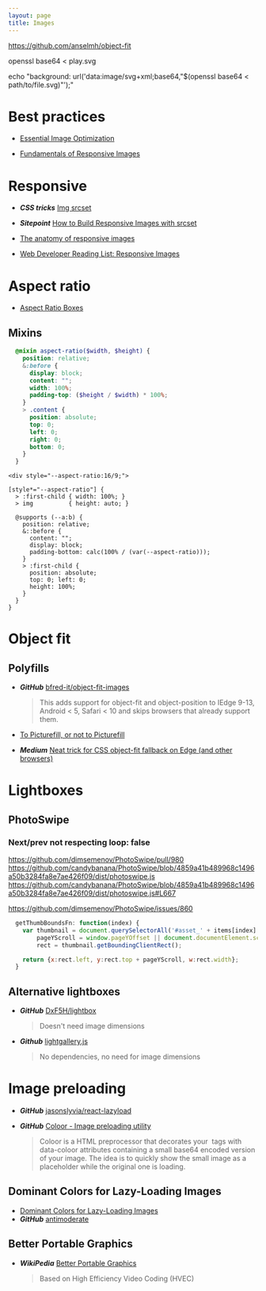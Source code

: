 ```yaml
---
layout: page
title: Images
---
```


https://github.com/anselmh/object-fit

openssl base64 < play.svg

echo "background: url('data:image/svg+xml;base64,"$(openssl base64 < path/to/file.svg)"');"

# Best practices

* [Essential Image Optimization](https://images.guide/)

* [Fundamentals of Responsive Images](https://www.lullabot.com/articles/fundamentals-of-responsive-images)

# Responsive

* ***CSS tricks*** [Img srcset](https://css-tricks.com/responsive-images-youre-just-changing-resolutions-use-srcset/)

* ***Sitepoint*** [How to Build Responsive Images with srcset](https://www.sitepoint.com/how-to-build-responsive-images-with-srcset/)

* [The anatomy of responsive images](https://jakearchibald.com/2015/anatomy-of-responsive-images/)

* [Web Developer Reading List: Responsive Images](http://thenewcode.com/1177/Web-Developer-Reading-List-Responsive-Images)

# Aspect ratio

* [Aspect Ratio Boxes](https://css-tricks.com/aspect-ratio-boxes/)

## Mixins

```scss
  @mixin aspect-ratio($width, $height) {
    position: relative;
    &:before {
      display: block;
      content: "";
      width: 100%;
      padding-top: ($height / $width) * 100%;
    }
    > .content {
      position: absolute;
      top: 0;
      left: 0;
      right: 0;
      bottom: 0;
    }
  }
```

```
<div style="--aspect-ratio:16/9;">

[style*="--aspect-ratio"] {
  > :first-child { width: 100%; }
  > img          { height: auto; }
  
  @supports (--a:b) {
    position: relative;
    &::before {
      content: "";
      display: block;
      padding-bottom: calc(100% / (var(--aspect-ratio)));
    }  
    > :first-child {
      position: absolute;
      top: 0; left: 0;
      height: 100%;
    }  
  }
}
```

# Object fit

## Polyfills

* ***GitHub*** [bfred-it/object-fit-images](https://github.com/bfred-it/object-fit-images)
  > This adds support for object-fit and object-position to IEdge 9-13, Android < 5, Safari < 10 and skips browsers that already support them.

* [To Picturefill, or not to Picturefill](https://www.filamentgroup.com/lab/to-picturefill.html)

* ***Medium*** [Neat trick for CSS object-fit fallback on Edge (and other browsers)](https://medium.com/@primozcigler/neat-trick-for-css-object-fit-fallback-on-edge-and-other-browsers-afbc53bbb2c3#.68cdxqj0j)

# Lightboxes

## PhotoSwipe

### Next/prev not respecting loop: false

https://github.com/dimsemenov/PhotoSwipe/pull/980
https://github.com/candybanana/PhotoSwipe/blob/4859a41b489968c1496a50b3284fa8e7ae426f09/dist/photoswipe.js
https://github.com/candybanana/PhotoSwipe/blob/4859a41b489968c1496a50b3284fa8e7ae426f09/dist/photoswipe.js#L667

https://github.com/dimsemenov/PhotoSwipe/issues/860



```js
  getThumbBoundsFn: function(index) {
    var thumbnail = document.querySelectorAll('#asset_' + items[index].id + ' .edy-asset-preview')[0], // find thumbnail
        pageYScroll = window.pageYOffset || document.documentElement.scrollTop,
        rect = thumbnail.getBoundingClientRect();

    return {x:rect.left, y:rect.top + pageYScroll, w:rect.width};
  }
```

## Alternative lightboxes

* ***GitHub*** [DxF5H/lightbox](https://github.com/DxF5H/lightbox)
  > Doesn't need image dimensions

* ***Github*** [lightgallery.js](https://github.com/sachinchoolur/lightgallery.js)
  > No dependencies, no need for image dimensions

# Image preloading

* ***GitHub*** [jasonslyvia/react-lazyload](https://github.com/jasonslyvia/react-lazyload)

* ***GitHub*** [Coloor - Image preloading utility](https://github.com/krasimir/coloor)
  > Coloor is a HTML preprocessor that decorates your <img> tags with data-coloor attributes containing a small base64 encoded version of your image. The idea is to quickly show the small image as a placeholder while the original one is loading.

## Dominant Colors for Lazy-Loading Images

* [Dominant Colors for Lazy-Loading Images](https://manu.ninja/dominant-colors-for-lazy-loading-images)
* ***GitHub*** [antimoderate](https://github.com/whackashoe/antimoderate)

## Better Portable Graphics

* ***WikiPedia*** [Better Portable Graphics](https://en.wikipedia.org/wiki/Better_Portable_Graphics)
  > Based on High Efficiency Video Coding (HVEC)

